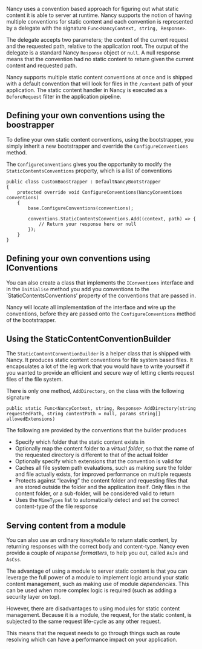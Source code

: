 Nancy uses a convention based approach for figuring out what static content it is able to server at runtime. Nancy supports the notion of having multiple conventions for static content and each convention is represented by a delegate with the signature `Func<NancyContext, string, Response>`.

The delegate accepts two parameters; the context of the current request and the requested path, relative to the application root. The output of the delegate is a standard Nancy `Response` object or `null`. A null response means that the convention had no static content to return given the current content and requested path.

Nancy supports multiple static content conventions at once and is shipped with a default convention that will look for files in the `/content` path of your application. The static content handler in Nancy is executed as a `BeforeRequest` filter in the application pipeline.

## Defining your own conventions using the boostrapper

To define your own static content conventions, using the bootstrapper, you simply inherit a new bootstrapper and override the `ConfigureConventions` method.

The `ConfigureConventions` gives you the opportunity to modify the `StaticContentsConventions` property, which is a list of conventions

    public class CustomBoostrapper : DefaultNancyBootstrapper
    {
        protected override void ConfigureConventions(NancyConventions conventions)
        {
            base.ConfigureConventions(conventions);
    
            conventions.StaticContentsConventions.Add((context, path) => {
                // Return your response here or null
            });
        }
    }

## Defining your own conventions using IConventions

You can also create a class that implements the `IConventions` interface and in the `Initialise` method you add you conventions to the `StaticContentsConventions’ property of the conventions that are passed in.

Nancy will locate all implementation of the interface and wire up the conventions, before they are passed onto the `ConfigureConventions` method of the bootstrapper.

## Using the StaticContentConventionBuilder
The `StaticContentConventionBuilder` is a helper class that is shipped with Nancy. It produces static content conventions for file system based files. It encapsulates a lot of the leg work that you would have to write yourself if you wanted to provide an efficient and secure way of letting clients request files of the file system.

There is only one method, `AddDirectory`, on the class with the following signature

`public static Func<NancyContext, string, Response> AddDirectory(string requestedPath, string contentPath = null, params string[] allowedExtensions)`

The following are provided by the conventions that the builder produces

* Specify which folder that the static content exists in
* Optionally map the content folder to a _virtual folder_, so that the name of the requested directory is different to that of the actual folder
* Optionally specify which extensions that the convention is valid for
* Caches all file system path evaluations, such as making sure the folder and file actually exists, for improved performance on multiple requests
* Protects against “leaving” the content folder and requesting files that are stored outside the folder and the application itself. Only files in the content folder, or a sub-folder, will be considered valid to return
* Uses the `MimeTypes` list to automatically detect and set the correct content-type of the file response

## Serving content from a module

You can also use an ordinary `NancyModule` to return static content, by returning responses with the correct body and content-type. Nancy even provide a couple of _response formatters_, to help you out, called `AsJs` and `AsCss`.

The advantage of using a module to server static content is that you can leverage the full power of a module to implement logic around your static content management, such as making use of module _dependencies_. This can be used when more complex logic is required (such as adding a security layer on top).

However, there are disadvantages to using modules for static content management. Because it is a module, the request, for the static content, is subjected to the same request life-cycle as any other request.

This means that the request needs to go through things such as route resolving which can have a performance impact on your application.